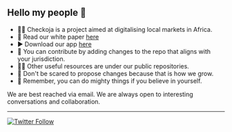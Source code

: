 ## Hello my people 👋

  * 🙋‍♀️ Checkoja is a project aimed at digitalising local markets in Africa.
  * 💎 Read our white paper [here](https://checkoja.blogspot.com/)
  * ▶️ Download our app [here](https://checkoja.blogspot.com/)
  * 🌈 You can contribute by adding changes to the repo that aligns with your jurisdiction.
  * 👩‍💻 Other useful resources are under our public repositories.
  * 🍿 Don't be scared to propose changes because that is how we grow.
  * 🧙 Remember, you can do mighty things if you believe in yourself.

 We are best reached via email. We are always open to interesting conversations and collaboration.
 
 ---
[![Twitter Follow](https://img.shields.io/twitter/follow/checkoja?label=Follow&style=social)](https://twitter.com/checkoja)

 
